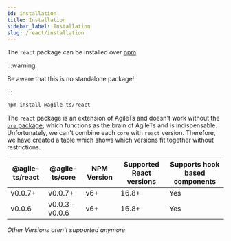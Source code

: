 ```yaml
---
id: installation
title: Installation
sidebar_label: Installation
slug: /react/installation
---
```


The `react` package can be installed over [npm](https://www.npmjs.com/).

:::warning

Be aware that this is no standalone package!

:::

```bash npm2yarn
npm install @agile-ts/react 
```

The `react` package is an extension of AgileTs and doesn't work without the [`ore` package](../core/Introduction.md),
which functions as the brain of AgileTs and is indispensable.
Unfortunately, we can't combine each `core` with `react` version.
Therefore, we have created a table which shows which versions fit together without restrictions.

| @agile-ts/react | @agile-ts/core          | NPM Version              | Supported React versions | Supports hook based components    |
| --------------- | ----------------------- | ------------------------ | -------------------------|---------------------------------- |
| v0.0.7+         | v0.0.7+                 | v6+                      | 16.8+                    | Yes                               |
| v0.0.6          | v0.0.3 - v0.0.6         | v6+                      | 16.8+                    | Yes                               | 
_Other Versions aren't supported anymore_

